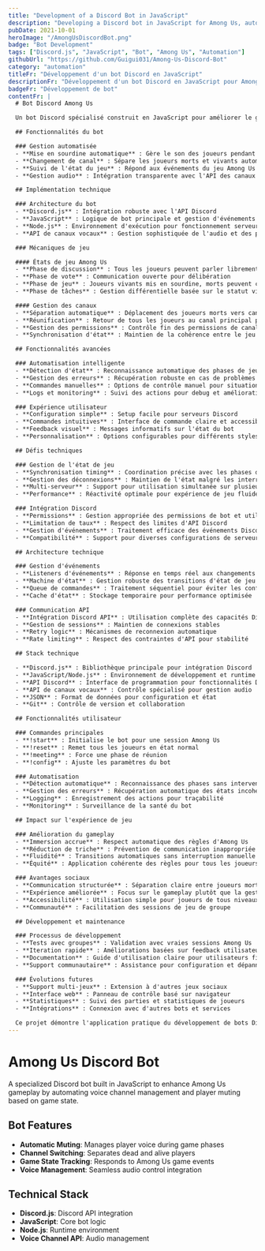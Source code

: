 ```yaml
---
title: "Development of a Discord Bot in JavaScript"
description: "Developing a Discord bot in JavaScript for Among Us, automating player muting and channel switching to let dead players communicate while listening to the alive ones."
pubDate: 2021-10-01
heroImage: "/AmongUsDiscordBot.png"
badge: "Bot Development"
tags: ["Discord.js", "JavaScript", "Bot", "Among Us", "Automation"]
githubUrl: "https://github.com/Guigui031/Among-Us-Discord-Bot"
category: "automation"
titleFr: "Développement d'un bot Discord en JavaScript"
descriptionFr: "Développement d'un bot Discord en JavaScript pour Among Us, automatisant la mise en sourdine des joueurs et le changement de canal pour permettre aux joueurs morts de communiquer tout en écoutant les vivants."
badgeFr: "Développement de bot"
contentFr: |
  # Bot Discord Among Us

  Un bot Discord spécialisé construit en JavaScript pour améliorer le gameplay d'Among Us en automatisant la gestion des canaux vocaux et la mise en sourdine des joueurs basée sur l'état du jeu.

  ## Fonctionnalités du bot

  ### Gestion automatisée
  - **Mise en sourdine automatique** : Gère le son des joueurs pendant les phases de jeu
  - **Changement de canal** : Sépare les joueurs morts et vivants automatiquement
  - **Suivi de l'état du jeu** : Répond aux événements du jeu Among Us en temps réel
  - **Gestion audio** : Intégration transparente avec l'API des canaux vocaux

  ## Implémentation technique

  ### Architecture du bot
  - **Discord.js** : Intégration robuste avec l'API Discord
  - **JavaScript** : Logique de bot principale et gestion d'événements
  - **Node.js** : Environnement d'exécution pour fonctionnement serveur
  - **API de canaux vocaux** : Gestion sophistiquée de l'audio et des permissions

  ### Mécaniques de jeu

  #### États de jeu Among Us
  - **Phase de discussion** : Tous les joueurs peuvent parler librement
  - **Phase de vote** : Communication ouverte pour délibération
  - **Phase de jeu** : Joueurs vivants mis en sourdine, morts peuvent communiquer
  - **Phase de tâches** : Gestion différentielle basée sur le statut vivant/mort

  #### Gestion des canaux
  - **Séparation automatique** : Déplacement des joueurs morts vers canal dédié
  - **Réunification** : Retour de tous les joueurs au canal principal pour discussions
  - **Gestion des permissions** : Contrôle fin des permissions de canal par état
  - **Synchronisation d'état** : Maintien de la cohérence entre le jeu et Discord

  ## Fonctionnalités avancées

  ### Automatisation intelligente
  - **Détection d'état** : Reconnaissance automatique des phases de jeu
  - **Gestion des erreurs** : Récupération robuste en cas de problèmes de connexion
  - **Commandes manuelles** : Options de contrôle manuel pour situations spéciales
  - **Logs et monitoring** : Suivi des actions pour debug et amélioration

  ### Expérience utilisateur
  - **Configuration simple** : Setup facile pour serveurs Discord
  - **Commandes intuitives** : Interface de commande claire et accessible
  - **Feedback visuel** : Messages informatifs sur l'état du bot
  - **Personnalisation** : Options configurables pour différents styles de jeu

  ## Défis techniques

  ### Gestion de l'état de jeu
  - **Synchronisation timing** : Coordination précise avec les phases d'Among Us
  - **Gestion des déconnexions** : Maintien de l'état malgré les interruptions réseau
  - **Multi-serveur** : Support pour utilisation simultanée sur plusieurs serveurs
  - **Performance** : Réactivité optimale pour expérience de jeu fluide

  ### Intégration Discord
  - **Permissions** : Gestion appropriée des permissions de bot et utilisateur
  - **Limitation de taux** : Respect des limites d'API Discord
  - **Gestion d'événements** : Traitement efficace des événements Discord en temps réel
  - **Compatibilité** : Support pour diverses configurations de serveur

  ## Architecture technique

  ### Gestion d'événements
  - **Listeners d'événements** : Réponse en temps réel aux changements d'état de jeu
  - **Machine d'état** : Gestion robuste des transitions d'état de jeu
  - **Queue de commandes** : Traitement séquentiel pour éviter les conflits
  - **Cache d'état** : Stockage temporaire pour performance optimisée

  ### Communication API
  - **Intégration Discord API** : Utilisation complète des capacités Discord
  - **Gestion de sessions** : Maintien de connexions stables
  - **Retry logic** : Mécanismes de reconnexion automatique
  - **Rate limiting** : Respect des contraintes d'API pour stabilité

  ## Stack technique

  - **Discord.js** : Bibliothèque principale pour intégration Discord
  - **JavaScript/Node.js** : Environnement de développement et runtime
  - **API Discord** : Interface de programmation pour fonctionnalités Discord
  - **API de canaux vocaux** : Contrôle spécialisé pour gestion audio
  - **JSON** : Format de données pour configuration et état
  - **Git** : Contrôle de version et collaboration

  ## Fonctionnalités utilisateur

  ### Commandes principales
  - **!start** : Initialise le bot pour une session Among Us
  - **!reset** : Remet tous les joueurs en état normal
  - **!meeting** : Force une phase de réunion
  - **!config** : Ajuste les paramètres du bot

  ### Automatisation
  - **Détection automatique** : Reconnaissance des phases sans intervention manuelle
  - **Gestion des erreurs** : Récupération automatique des états incohérents
  - **Logging** : Enregistrement des actions pour traçabilité
  - **Monitoring** : Surveillance de la santé du bot

  ## Impact sur l'expérience de jeu

  ### Amélioration du gameplay
  - **Immersion accrue** : Respect automatique des règles d'Among Us
  - **Réduction de triche** : Prévention de communication inappropriée
  - **Fluidité** : Transitions automatiques sans interruption manuelle
  - **Équité** : Application cohérente des règles pour tous les joueurs

  ### Avantages sociaux
  - **Communication structurée** : Séparation claire entre joueurs morts et vivants
  - **Expérience améliorée** : Focus sur le gameplay plutôt que la gestion technique
  - **Accessibilité** : Utilisation simple pour joueurs de tous niveaux techniques
  - **Communauté** : Facilitation des sessions de jeu de groupe

  ## Développement et maintenance

  ### Processus de développement
  - **Tests avec groupes** : Validation avec vraies sessions Among Us
  - **Iteration rapide** : Améliorations basées sur feedback utilisateur
  - **Documentation** : Guide d'utilisation claire pour utilisateurs finaux
  - **Support communautaire** : Assistance pour configuration et dépannage

  ### Évolutions futures
  - **Support multi-jeux** : Extension à d'autres jeux sociaux
  - **Interface web** : Panneau de contrôle basé sur navigateur
  - **Statistiques** : Suivi des parties et statistiques de joueurs
  - **Intégrations** : Connexion avec d'autres bots et services

  Ce projet démontre l'application pratique du développement de bots Discord pour améliorer les expériences de jeu communautaires, en automatisant les tâches répétitives et en maintenant l'intégrité du gameplay d'Among Us.
---
```


# Among Us Discord Bot

A specialized Discord bot built in JavaScript to enhance Among Us gameplay by automating voice channel management and player muting based on game state.

## Bot Features

- **Automatic Muting**: Manages player voice during game phases
- **Channel Switching**: Separates dead and alive players
- **Game State Tracking**: Responds to Among Us game events
- **Voice Management**: Seamless audio control integration

## Technical Stack

- **Discord.js**: Discord API integration
- **JavaScript**: Core bot logic
- **Node.js**: Runtime environment
- **Voice Channel API**: Audio management